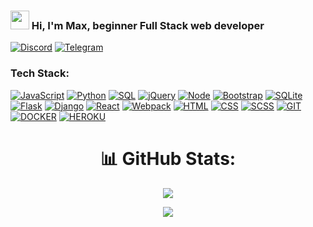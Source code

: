 ### <img width="30" src="https://camo.githubusercontent.com/e8e7b06ecf583bc040eb60e44eb5b8e0ecc5421320a92929ce21522dbc34c891/68747470733a2f2f6d656469612e67697068792e636f6d2f6d656469612f6876524a434c467a6361737252346961377a2f67697068792e676966"> Hi, I'm Max, beginner Full Stack web developer

[![Discord](https://img.shields.io/badge/Discord-5865F2?style=for-the-badge&logo=discord&logoColor=white)](https://discordapp.com/users/725656622197768202/)
[![Telegram](https://img.shields.io/badge/Telegram-2CA5E0?style=for-the-badge&logo=telegram&logoColor=white)](https://t.me/Vega781)

### Tech Stack:

[![JavaScript](https://img.shields.io/badge/JavaScript-323330?style=for-the-badge&logo=javascript&logoColor=F7DF1E)]()
[![Python](https://img.shields.io/badge/Python-FFD43B?style=for-the-badge&logo=python&logoColor=blue)]()
[![SQL](https://img.shields.io/badge/SQL-005C84?style=for-the-badge&logo=sql&logoColor=white)]()
[![jQuery](https://img.shields.io/badge/jQuery-0769AD?style=for-the-badge&logo=jquery&logoColor=white)]()
[![Node](https://img.shields.io/badge/Node%20js-339933?style=for-the-badge&logo=nodedotjs&logoColor=white)]()
[![Bootstrap](https://img.shields.io/badge/Bootstrap-563D7C?style=for-the-badge&logo=bootstrap&logoColor=white)]()
[![SQLite](https://img.shields.io/badge/SQLite-07405E?style=for-the-badge&logo=sqlite&logoColor=white)]()
[![Flask](https://img.shields.io/badge/Flask-000000?style=for-the-badge&logo=flask&logoColor=white)]()
[![Django](https://img.shields.io/badge/Django-092E20?style=for-the-badge&logo=django&logoColor=green)]()
[![React](https://img.shields.io/badge/React-20232A?style=for-the-badge&logo=react&logoColor=61DAFB)]()
[![Webpack](https://img.shields.io/badge/Webpack-8DD6F9?style=for-the-badge&logo=Webpack&logoColor=white)]()
[![HTML](https://img.shields.io/badge/HTML5-E34F26?style=for-the-badge&logo=html5&logoColor=white)]()
[![CSS](https://img.shields.io/badge/CSS3-1572B6?style=for-the-badge&logo=css3&logoColor=white)]()
[![SCSS](https://img.shields.io/badge/Sass-CC6699?style=for-the-badge&logo=sass&logoColor=white)]()
[![GIT](https://img.shields.io/badge/GIT-E44C30?style=for-the-badge&logo=git&logoColor=white)]()
[![DOCKER](https://img.shields.io/badge/Docker-2CA5E0?style=for-the-badge&logo=docker&logoColor=white)]()
[![HEROKU](https://img.shields.io/badge/Heroku-430098?style=for-the-badge&logo=heroku&logoColor=white)]()

<div align="center">
  
# 📊 GitHub Stats:
![](https://github-readme-stats.vercel.app/api/top-langs/?username=Vega781&theme=dark&hide_border=false&include_all_commits=true&count_private=true&layout=compact)

</div>

<div align="center">

![](https://github-readme-stats.vercel.app/api?username=Vega781&theme=dark&hide_border=false&include_all_commits=true&count_private=false)

</div>
